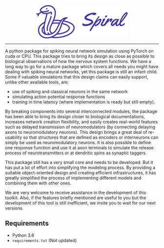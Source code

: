<div align="center">
  <img src="https://github.com/BehzadShayegh/Spiral/blob/main/docs/logos/spiral_purple.png"/>
</div>

***

A python package for spiking neural network simulation using PyTorch on cuda or CPU. This package tries to bring its design as close as possible to biological observations of how the nervous system functions. We have a long way to go for a mature package which covers all needs you might have dealing with spiking neural networks, yet this package is still an infant child. Some if valuable simulations that this design claims can easily support, unlike other available tools, are:
* use of spiking and classical neurons in the same network
* simulating action potential response functions
* training in time latency (where implementation is ready but still empty).

By breaking components into several interconnected modules, the package has been able to bring its design closer to biological documentations, increases network creation flexibility, and easily creates real-world features such as delayed transmission of neuromodulators (by connecting delaying axons to neuromodulatory neurons). This design brings a great deal of re-usability so that structures that are defined as encoders or interneurons can simply be used as neuromodulatory neurons. It is also possible to define one response function and use it at axon terminals to simulate the release process of neurotransmitters or at dendritic spins as synaptic taggers.

This package still has a very small core and needs to be developed. But it has put a lot of effort into simplifying the modeling process. By providing a suitable object-oriented design and creating efficient infrastructures, it has greatly simplified the process of implementing different models and combining them with other ones.

We are very welcome to receive assistance in the development of this toolkit. Also, if the features briefly mentioned are useful to you but the development of this tool is still inefficient, we invite you to wait for our next versions.

## Requirements

- Python 3.6
- `requirements.txt` (Not updated)
